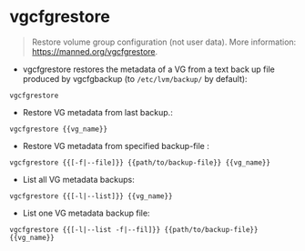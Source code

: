 # vgcfgrestore

> Restore volume group configuration  (not user data).
> More information: <https://manned.org/vgcfgrestore>.
- vgcfgrestore restores the metadata of a VG from a text back up file produced by vgcfgbackup (to `/etc/lvm/backup/` by default):

`vgcfgrestore`

- Restore VG metadata from last backup.:

`vgcfgrestore {{vg_name}}`

- Restore VG metadata from specified backup-file :

`vgcfgrestore {{[-f|--file]}} {{path/to/backup-file}} {{vg_name}}`

- List all VG metadata backups:

`vgcfgrestore {{[-l|--list]}} {{vg_name}}`

- List one VG metadata backup file:

`vgcfgrestore {{[-l|--list -f|--fil]}} {{path/to/backup-file}} {{vg_name}}`

